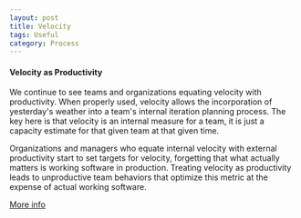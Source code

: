 ```yaml
---
layout: post
title: Velocity
tags: Useful
category: Process
---
```


#### Velocity as Productivity ####

We continue to see teams and organizations equating velocity with productivity. When properly used, velocity allows the incorporation of yesterday's weather into a team's internal iteration planning process. The key here is that velocity is an internal measure for a team, it is just a capacity estimate for that given team at that given time.  

Organizations and managers who equate internal velocity with external productivity start to set targets for velocity, forgetting that what actually matters is working software in production. Treating velocity as productivity leads to unproductive team behaviors that optimize this metric at the expense of actual working software.

[More info](http://www.thoughtworks.com/radar/techniques/velocity-as-productivity)

